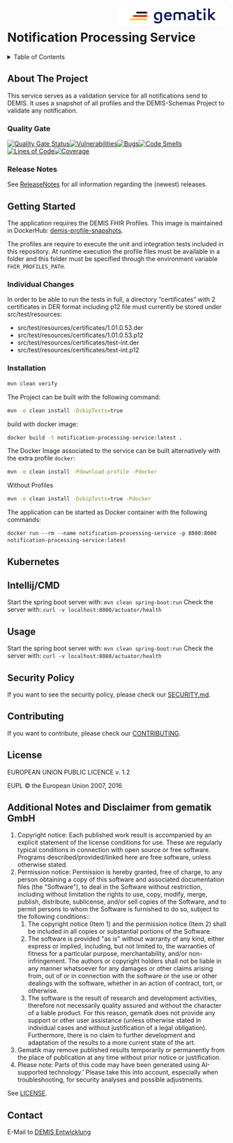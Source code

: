 <img align="right" width="250" height="47" src="media/Gematik_Logo_Flag.png"/> <br/>

# Notification Processing Service

<details>
  <summary>Table of Contents</summary>
  <ol>
    <li>
      <a href="#about-the-project">About The Project</a>
       <ul>
        <li><a href="#status">Status</a></li>
        <li><a href="#release-notes">Release Notes</a></li>
      </ul>
	</li>
    <li>
      <a href="#getting-started">Getting Started</a>
      <ul>
        <li><a href="#docker-build">Docker build</a></li>
        <li><a href="#docker-run">Docker run</a></li>
        <li><a href="#intellij-cmd">Intellij/CMD</a></li>
        <li><a href="#kubernetes">Kubernetes</a></li>
        <li><a href="#endpoints">Endpoints</a></li>
      </ul>
    </li>
    <li><a href="#security-policy">Security Policy</a></li>
    <li><a href="#contributing">Contributing</a></li>
    <li><a href="#license">License</a></li>
    <li><a href="#contact">Contact</a></li>
  </ol>
</details>

## About The Project

This service serves as a validation service for all notifications send to DEMIS. It uses a snapshot of all profiles and
the DEMIS-Schemas Project to validate any notification.

### Quality Gate

[![Quality Gate Status](https://sonar.prod.ccs.gematik.solutions/api/project_badges/measure?project=de.gematik.demis%3Anotification-processing-service&metric=alert_status&token=sqb_3c53ebb2ac4a23ddd181b73267d22d5bddb52ffb)](https://sonar.prod.ccs.gematik.solutions/dashboard?id=de.gematik.demis%3Anotification-processing-service)[![Vulnerabilities](https://sonar.prod.ccs.gematik.solutions/api/project_badges/measure?project=de.gematik.demis%3Anotification-processing-service&metric=vulnerabilities&token=sqb_3c53ebb2ac4a23ddd181b73267d22d5bddb52ffb)](https://sonar.prod.ccs.gematik.solutions/dashboard?id=de.gematik.demis%3Anotification-processing-service)[![Bugs](https://sonar.prod.ccs.gematik.solutions/api/project_badges/measure?project=de.gematik.demis%3Anotification-processing-service&metric=bugs&token=sqb_3c53ebb2ac4a23ddd181b73267d22d5bddb52ffb)](https://sonar.prod.ccs.gematik.solutions/dashboard?id=de.gematik.demis%3Anotification-processing-service)[![Code Smells](https://sonar.prod.ccs.gematik.solutions/api/project_badges/measure?project=de.gematik.demis%3Anotification-processing-service&metric=code_smells&token=sqb_3c53ebb2ac4a23ddd181b73267d22d5bddb52ffb)](https://sonar.prod.ccs.gematik.solutions/dashboard?id=de.gematik.demis%3Anotification-processing-service)[![Lines of Code](https://sonar.prod.ccs.gematik.solutions/api/project_badges/measure?project=de.gematik.demis%3Anotification-processing-service&metric=ncloc&token=sqb_3c53ebb2ac4a23ddd181b73267d22d5bddb52ffb)](https://sonar.prod.ccs.gematik.solutions/dashboard?id=de.gematik.demis%3Anotification-processing-service)[![Coverage](https://sonar.prod.ccs.gematik.solutions/api/project_badges/measure?project=de.gematik.demis%3Anotification-processing-service&metric=coverage&token=sqb_3c53ebb2ac4a23ddd181b73267d22d5bddb52ffb)](https://sonar.prod.ccs.gematik.solutions/dashboard?id=de.gematik.demis%3Anotification-processing-service)


### Release Notes

See [ReleaseNotes](ReleaseNotes.md) for all information regarding the (newest) releases.

## Getting Started

The application requires the DEMIS FHIR Profiles. This image is maintained in DockerHub: 
[demis-profile-snapshots](https://hub.docker.com/repository/docker/gematik1/demis-fhir-profile-snapshots/general).

The profiles are require to execute the unit and integration tests included in this repository. At runtime execution the
profile files must be available in a folder and this folder must be specified through the environment
variable `FHIR_PROFILES_PATH`.

### Individual Changes
In order to be able to run the tests in full, a directory “certificates” with 2 certificates in DER format including 
p12 file must currently be stored under src/test/resources:
* src/test/resources/certificates/1.01.0.53.der
* src/test/resources/certificates/1.01.0.53.p12
* src/test/resources/certificates/test-int.der
* src/test/resources/certificates/test-int.p12


### Installation

```sh
mvn clean verify
```

The Project can be built with the following command:

```sh
mvn -e clean install -DskipTests=true
```
build with docker image:

```sh
docker build -t notification-processing-service:latest .
```
The Docker Image associated to the service can be built alternatively with the extra profile `docker`:

```sh
mvn -e clean install -Pdownload-profile -Pdocker
```

Without Profiles
```sh
mvn -e clean install -DskipTests=true -Pdocker
```

The application can be started as Docker container with the following commands:

```shell
docker run --rm --name notification-processing-service -p 8080:8080 notification-processing-service:latest
```
## Kubernetes

## Intellij/CMD
Start the spring boot server with: `mvn clean spring-boot:run`
Check the server with: `curl -v localhost:8080/actuator/health`

## Usage
Start the spring boot server with: `mvn clean spring-boot:run`
Check the server with: `curl -v localhost:8080/actuator/health`

## Security Policy
If you want to see the security policy, please check our [SECURITY.md](.github/SECURITY.md).

## Contributing
If you want to contribute, please check our [CONTRIBUTING](.github/CONTRIBUTING.md).

## License
EUROPEAN UNION PUBLIC LICENCE v. 1.2

EUPL © the European Union 2007, 2016

## Additional Notes and Disclaimer from gematik GmbH

1. Copyright notice: Each published work result is accompanied by an explicit statement of the license conditions for use. These are regularly typical conditions in connection with open source or free software. Programs described/provided/linked here are free software, unless otherwise stated.
2. Permission notice: Permission is hereby granted, free of charge, to any person obtaining a copy of this software and associated documentation files (the "Software"), to deal in the Software without restriction, including without limitation the rights to use, copy, modify, merge, publish, distribute, sublicense, and/or sell copies of the Software, and to permit persons to whom the Software is furnished to do so, subject to the following conditions::
    1. The copyright notice (Item 1) and the permission notice (Item 2) shall be included in all copies or substantial portions of the Software.
    2. The software is provided "as is" without warranty of any kind, either express or implied, including, but not limited to, the warranties of fitness for a particular purpose, merchantability, and/or non-infringement. The authors or copyright holders shall not be liable in any manner whatsoever for any damages or other claims arising from, out of or in connection with the software or the use or other dealings with the software, whether in an action of contract, tort, or otherwise.
    3. The software is the result of research and development activities, therefore not necessarily quality assured and without the character of a liable product. For this reason, gematik does not provide any support or other user assistance (unless otherwise stated in individual cases and without justification of a legal obligation). Furthermore, there is no claim to further development and adaptation of the results to a more current state of the art.
3. Gematik may remove published results temporarily or permanently from the place of publication at any time without prior notice or justification.
4. Please note: Parts of this code may have been generated using AI-supported technology.’ Please take this into account, especially when troubleshooting, for security analyses and possible adjustments.

See [LICENSE](LICENSE.md).

## Contact
E-Mail to [DEMIS Entwicklung](mailto:demis-entwicklung@gematik.de?subject=[GitHub]%20Notification-Processing-Service)
